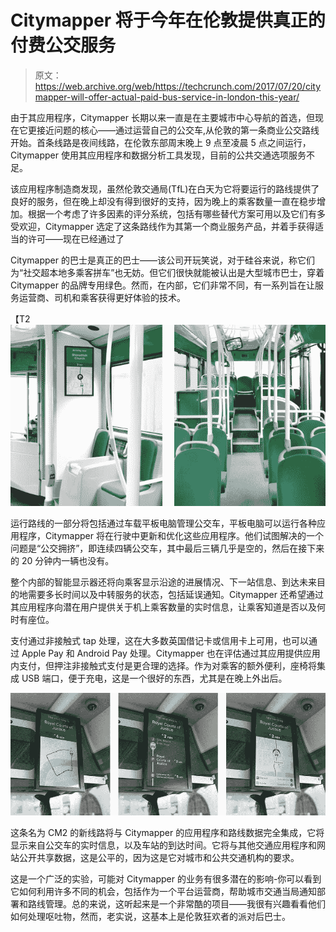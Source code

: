# Citymapper 将于今年在伦敦提供真正的付费公交服务

> 原文：<https://web.archive.org/web/https://techcrunch.com/2017/07/20/citymapper-will-offer-actual-paid-bus-service-in-london-this-year/>

由于其应用程序，Citymapper 长期以来一直是在主要城市中心导航的首选，但现在它更接近问题的核心——通过运营自己的公交车,从伦敦的第一条商业公交路线开始。首条线路是夜间线路，在伦敦东部周末晚上 9 点至凌晨 5 点之间运行，Citymapper 使用其应用程序和数据分析工具发现，目前的公共交通选项服务不足。

该应用程序制造商发现，虽然伦敦交通局(TfL)在白天为它将要运行的路线提供了良好的服务，但在晚上却没有得到很好的支持，因为晚上的乘客数量一直在稳步增加。根据一个考虑了许多因素的评分系统，包括有哪些替代方案可用以及它们有多受欢迎，Citymapper 选定了这条路线作为其第一个商业服务产品，并着手获得适当的许可——现在已经通过了

Citymapper 的巴士是真正的巴士——该公司开玩笑说，对于硅谷来说，称它们为“社交超本地多乘客拼车”也无妨。但它们很快就能被认出是大型城市巴士，穿着 Citymapper 的品牌专用绿色。然而，在内部，它们非常不同，有一系列旨在让服务运营商、司机和乘客获得更好体验的技术。

【T2![](img/f4fee7e03ef2a30cf20ca142313a9e57.png)

运行路线的一部分将包括通过车载平板电脑管理公交车，平板电脑可以运行各种应用程序，Citymapper 将在行驶中更新和优化这些应用程序。他们试图解决的一个问题是“公交拥挤”，即连续四辆公交车，其中最后三辆几乎是空的，然后在接下来的 20 分钟内一辆也没有。

整个内部的智能显示器还将向乘客显示沿途的进展情况、下一站信息、到达未来目的地需要多长时间以及中转服务的状态，包括延误通知。Citymapper 还希望通过其应用程序向潜在用户提供关于机上乘客数量的实时信息，让乘客知道是否以及何时有座位。

支付通过非接触式 tap 处理，这在大多数英国借记卡或信用卡上可用，也可以通过 Apple Pay 和 Android Pay 处理。Citymapper 也在评估通过其应用提供应用内支付，但押注非接触式支付是更合理的选择。作为对乘客的额外便利，座椅将集成 USB 端口，便于充电，这是一个很好的东西，尤其是在晚上外出后。

[![](img/5a7b1d0c9f63ba3766dedfebff7e17a3.png)](https://web.archive.org/web/20230406151949/https://techcrunch.com/wp-content/uploads/2017/07/1-paatgfrrc9c_ajkzj8-urq.jpeg)

这条名为 CM2 的新线路将与 Citymapper 的应用程序和路线数据完全集成，它将显示来自公交车的实时信息，以及车站的到达时间。它将与其他交通应用程序和网站公开共享数据，这是公平的，因为这是它对城市和公共交通机构的要求。

这是一个广泛的实验，可能对 Citymapper 的业务有很多潜在的影响-你可以看到它如何利用许多不同的机会，包括作为一个平台运营商，帮助城市交通当局通知部署和路线管理。总的来说，这听起来是一个非常酷的项目——我很有兴趣看看他们如何处理呕吐物，然而，老实说，这基本上是伦敦狂欢者的派对后巴士。